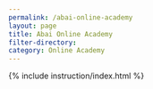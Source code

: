 ```yaml
---
permalink: /abai-online-academy
layout: page
title: Abai Online Academy
filter-directory:
category: Online Academy
---
```


{% include instruction/index.html %}